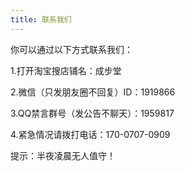 ```yaml
---
title: 联系我们
---
```

<p>你可以通过以下方式联系我们：</p>
<p>1.打开淘宝搜店铺名：成步堂</p>
<p>2.微信（只发朋友圈不回复）ID：1919866</p>
<p>3.QQ禁言群号（发公告不聊天）：1959817</p>
<p>4.紧急情况请拨打电话：170-0707-0909</p>
<p>提示：半夜凌晨无人值守！</p>
